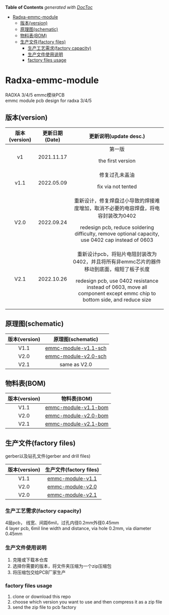 <!-- START doctoc generated TOC please keep comment here to allow auto update -->
<!-- DON'T EDIT THIS SECTION, INSTEAD RE-RUN doctoc TO UPDATE -->
**Table of Contents**  *generated with [DocToc](https://github.com/thlorenz/doctoc)*

- [Radxa-emmc-module](#radxa-emmc-module)
  - [版本(version)](#%E7%89%88%E6%9C%ACversion)
  - [原理图(schematic)](#%E5%8E%9F%E7%90%86%E5%9B%BEschematic)
  - [物料表(BOM)](#%E7%89%A9%E6%96%99%E8%A1%A8bom)
  - [生产文件(factory files)](#%E7%94%9F%E4%BA%A7%E6%96%87%E4%BB%B6factory-files)
    - [生产工艺需求(factory capacity)](#%E7%94%9F%E4%BA%A7%E5%B7%A5%E8%89%BA%E9%9C%80%E6%B1%82factory-capacity)
    - [生产文件使用说明](#%E7%94%9F%E4%BA%A7%E6%96%87%E4%BB%B6%E4%BD%BF%E7%94%A8%E8%AF%B4%E6%98%8E)
    - [factory files usage](#factory-files-usage)

<!-- END doctoc generated TOC please keep comment here to allow auto update -->

# Radxa-emmc-module

RADXA 3/4/5 emmc模块PCB    
emmc module pcb design for radxa 3/4/5

## 版本(version)

| 版本(version) | 更新日期(Date) |                                                                              更新说明(update desc.)                                                                              |
|:-----------:|:----------:|:----------------------------------------------------------------------------------------------------------------------------------------------------------------------------:|
|     v1      | 2021.11.17 |                                                                           第一版<p>the first version                                                                            |
|    v1.1     | 2022.05.09 |                                                                         修复过孔未盖油<p>fix via not tented                                                                         |
|    V2.0     | 2022.09.24 |               重新设计，修复焊盘过小导致的焊接难度增加，取消不必要的电容焊盘，将电容封装改为0402<p> redesign pcb, reduce soldering difficulty, remove optional capacity, use 0402 cap instead of 0603               |
|    V2.1     | 2022.10.26 | 重新设计pcb，将贴片电阻封装改为0402，并且将所有非emmc芯片的器件移动到底面，缩短了板子长度<p> redesign pcb, use 0402 resistance instead of 0603, move all component except emmc chip to bottom side, and reduce size |

## 原理图(schematic)

| 版本(version) |                   原理图(schematic)                   |
|:-----------:|:--------------------------------------------------:|
|    V1.1     |   [emmc-module-v1.1-sch](./images/sch-v1.1.png)    |
|    V2.0     | [emmc-module-v2.0-sch](./sch/emmc-module-V2.0.pdf) |
|    V2.1     |                    same as V2.0                    |

## 物料表(BOM)

| 版本(version) |                       物料表(BOM)                        |
|:-----------:|:-----------------------------------------------------:|
|    V1.1     | [emmc-module-v1.1-bom](./bom/emmc-module-V1.1-bom.md) |
|    V2.0     | [emmc-module-v2.0-bom](./bom/emmc-module-V2.0-bom.md) |
|    V2.1     | [emmc-module-v2.1-bom](./bom/emmc-module-V2.1-bom.md) |

## 生产文件(factory files)

gerber以及钻孔文件(gerber and drill files)

| 版本(version) |                 生产文件(factory files)                  |
|:-----------:|:----------------------------------------------------:|
|    V1.1     | [emmc-module-v1.1](./factory-files/emmc_module-V1.1) |
|    V2.0     | [emmc-module-v2.0](./factory-files/emmc-module-v2.0) |
|    V2.0     | [emmc-module-v2.1](./factory-files/emmc-module-v2.1) |

### 生产工艺需求(factory capacity)

4层pcb， 线宽、间距6mil，过孔内径0.2mm外径0.45mm  
4 layer pcb, 6mil line width and distance, via hole 0.2mm, via diameter 0.45mm

### 生产文件使用说明

1. 克隆或下载本仓库
2. 选择你需要的版本，将文件夹压缩为一个zip压缩包
3. 将压缩包交给PCB厂家生产

### factory files usage

1. clone or download this repo
2. choose which version you want to use and then compress it as a zip file
3. send the zip file to pcb factory
